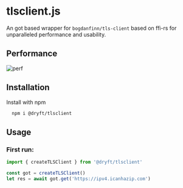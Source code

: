 # tlsclient.js

An got based wrapper for `bogdanfinn/tls-client` based on ffi-rs for unparalleled performance and usability.

## Performance

![perf](https://i.ibb.co/WxdLcRD/Screenshot-2024-01-10-at-1-16-55-AM.png)

## Installation

Install with npm

```bash
  npm i @dryft/tlsclient
```

## Usage

### First run:

```javascript
import { createTLSClient } from '@dryft/tlsclient'

const got = createTLSClient()
let res = await got.get('https://ipv4.icanhazip.com')
```

